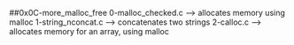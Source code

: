 ##0x0C-more_malloc_free
0-malloc_checked.c --> allocates memory using malloc
1-string_nconcat.c --> concatenates two strings
2-calloc.c --> allocates memory for an array, using malloc
